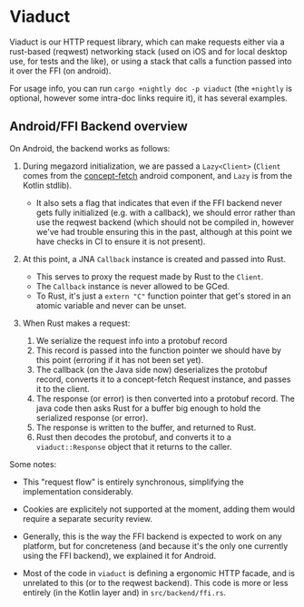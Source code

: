 # Viaduct

Viaduct is our HTTP request library, which can make requests either via a
rust-based (reqwest) networking stack (used on iOS and for local desktop use,
for tests and the like), or using a stack that calls a function passed into it
over the FFI (on android).

For usage info, you can run `cargo +nightly doc -p viaduct` (the `+nightly` is
optional, however some intra-doc links require it), it has several examples.

## Android/FFI Backend overview

On Android, the backend works as follows:

1. During megazord initialization, we are passed a `Lazy<Client>` (`Client` comes
   from the [concept-fetch](https://github.com/mozilla-mobile/android-components/tree/master/components/concept/fetch)
   android component, and `Lazy` is from the Kotlin stdlib).

    - It also sets a flag that indicates that even if the FFI backend never gets
      fully initialized (e.g. with a callback), we should error rather than use
      the reqwest backend (which should not be compiled in, however we've had
      trouble ensuring this in the past, although at this point we have checks
      in CI to ensure it is not present).

2. At this point, a JNA `Callback` instance is created and passed into Rust.
    - This serves to proxy the request made by Rust to the `Client`.
    - The `Callback` instance is never allowed to be GCed.
    - To Rust, it's just a `extern "C"` function pointer that get's stored in an
      atomic variable and never can be unset.

3. When Rust makes a request:
    1. We serialize the request info into a protobuf record
    2. This record is passed into the function pointer we should have by this
       point (erroring if it has not been set yet).
    3. The callback (on the Java side now) deserializes the protobuf record,
       converts it to a concept-fetch Request instance, and passes it to the
       client.
    4. The response (or error) is then converted into a protobuf record. The
       java code then asks Rust for a buffer big enough to hold the serialized
       response (or error).
    5. The response is written to the buffer, and returned to Rust.
    6. Rust then decodes the protobuf, and converts it to a
      `viaduct::Response` object that it returns to the caller.

Some notes:

- This "request flow" is entirely synchronous, simplifying the implementation
  considerably.

- Cookies are explicitely not supported at the moment, adding them would
  require a separate security review.

- Generally, this is the way the FFI backend is expected to work on any
  platform, but for concreteness (and because it's the only one currently using
  the FFI backend), we explained it for Android.

- Most of the code in `viaduct` is defining a ergonomic HTTP facade, and is
  unrelated to this (or to the reqwest backend). This code is more or less
  entirely (in the Kotlin layer and) in `src/backend/ffi.rs`.
